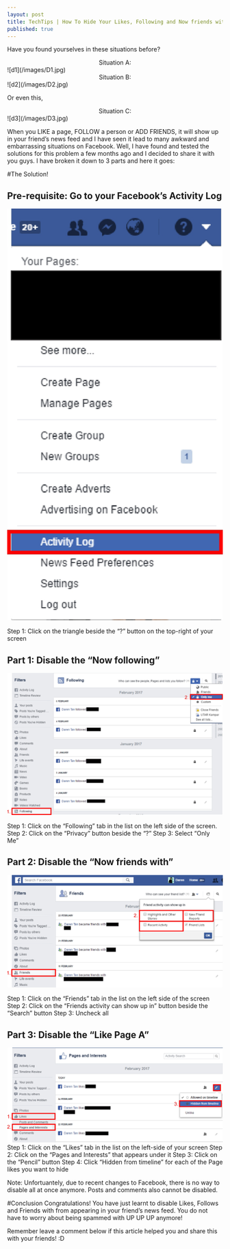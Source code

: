 ```yaml
---
layout: post
title: TechTips | How To Hide Your Likes, Following and Now friends with?
published: true
---
```


Have you found yourselves in these situations before? 

<center>Situation A:</center>
![d1](/images/D1.jpg)

<center>Situation B:</center>
![d2](/images/D2.jpg)

Or even this,

<center>Situation C:</center>
![d3](/images/D3.jpg)

When you LIKE a page, FOLLOW a person or ADD FRIENDS, it will show up in your friend’s news feed and I have seen it lead to many awkward and embarrassing situations on Facebook. Well, I have found and tested the solutions for this problem a few months ago and I decided to share it with you guys. I have broken it down to 3 parts and here it goes:

#The Solution!

## Pre-requisite: Go to your Facebook’s Activity Log
![b2p1](/images/b2p1.jpg)

Step 1: Click on the triangle beside the “?” button on the top-right of your screen

## Part 1: Disable the “Now following”
![b2p2](/images/b2p2.jpg)

Step 1: Click on the “Following” tab in the list on the left side of the screen.
Step 2: Click on the “Privacy” button beside the “?”
Step 3: Select “Only Me”

## Part 2: Disable the “Now friends with”
![b2p3](/images/b2p3.jpg)

Step 1: Click on the “Friends” tab in the list on the left side of the screen
Step 2: Click on the “Friends activity can show up in” button beside the “Search” button
Step 3: Uncheck all 

## Part 3: Disable the “Like Page A”
![b2p4](/images/b2p4.jpg)
Step 1: Click on the “Likes” tab in the list on the left-side of your screen
Step 2: Click on the “Pages and Interests” that appears under it
Step 3: Click on the “Pencil” button
Step 4: Click “Hidden from timeline” for each of the Page likes you want to hide

Note: Unfortuantely, due to recent changes to Facebook, there is no way to disable all at once anymore. Posts and comments also cannot be disabled.

#Conclusion
Congratulations! You have just learnt to disable Likes, Follows and Friends with from appearing in your friend’s news feed. You do not have to worry about being spammed with UP UP UP anymore!

Remember leave a comment below if this article helped you and share this with your friends! :D


